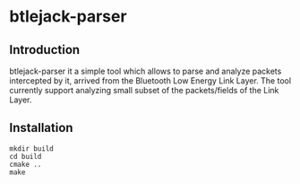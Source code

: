 # btlejack-parser

## Introduction
btlejack-parser it a simple tool which allows to parse and analyze packets intercepted by it, arrived from the Bluetooth Low Energy Link Layer.
The tool currently support analyzing small subset of the packets/fields of the Link Layer.

## Installation
```
mkdir build
cd build
cmake ..
make
```
